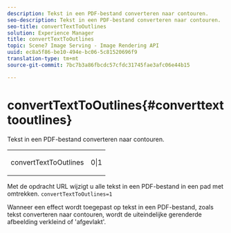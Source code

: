 ```yaml
---
description: Tekst in een PDF-bestand converteren naar contouren.
seo-description: Tekst in een PDF-bestand converteren naar contouren.
seo-title: convertTextToOutlines
solution: Experience Manager
title: convertTextToOutlines
topic: Scene7 Image Serving - Image Rendering API
uuid: ec8a5f86-be10-494e-bc06-5c81520696f9
translation-type: tm+mt
source-git-commit: 7bc7b3a86fbcdc57cfdc31745fae3afc06e44b15

---
```



# convertTextToOutlines{#converttexttooutlines}

Tekst in een PDF-bestand converteren naar contouren.

<table id="simpletable_FDE0D8786BC747AF87A336452500E695"> 
 <tr class="strow"> 
  <td class="stentry"> <p><span class="codeph"> convertTextToOutlines</span> </p> </td> 
  <td class="stentry"> <p>0|1 </p></td> 
 </tr> 
</table>

Met de opdracht URL wijzigt u alle tekst in een PDF-bestand in een pad met omtrekken. `convertTextToOutlines=1`

Wanneer een effect wordt toegepast op tekst in een PDF-bestand, zoals tekst converteren naar contouren, wordt de uiteindelijke gerenderde afbeelding verkleind of &#39;afgevlakt&#39;.
